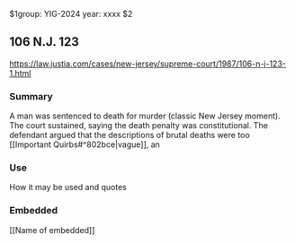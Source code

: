 $1group: YIG-2024
year: xxxx
$2
## 106 N.J. 123

https://law.justia.com/cases/new-jersey/supreme-court/1987/106-n-j-123-1.html

### Summary

A man was sentenced to death for murder (classic New Jersey moment). The court sustained, saying the death penalty was constitutional. The defendant argued that the descriptions of brutal deaths were too [[Important Quirbs#^802bce|vague]], an

### Use

How it may be used and quotes

### Embedded

[[Name of embedded]]